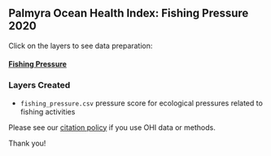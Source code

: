 ## Palmyra Ocean Health Index: Fishing Pressure 2020  

Click on the layers to see data preparation:  

#### [Fishing Pressure](https://raw.githack.com/OHI-4site/pal-prep/gh-pages/prep/pressures/fp/v2020/fishing_pressure_layer.html)    

### Layers Created

- `fishing_pressure.csv`  pressure score for ecological pressures related to fishing activities     


Please see our [citation policy](http://ohi-science.org/citation-policy/) if you use OHI data or methods.   

Thank you! 